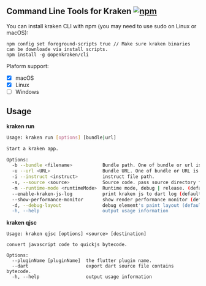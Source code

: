 ## Command Line Tools for Kraken  [![npm](https://img.shields.io/npm/v/@openkraken/cli)](https://www.npmjs.com/package/@openkraken/cli)

You can install kraken CLI with npm (you may need to use sudo on Linux or macOS):

```
npm config set foreground-scripts true // Make sure kraken binaries can be downloade via install scripts.
npm install -g @openkraken/cli
```

Plaform support:

- [x] macOS
- [x] Linux
- [ ] Windows

## Usage

**kraken run**

```sh
Usage: kraken run [options] [bundle|url]

Start a kraken app.

Options:
  -b --bundle <filename>           Bundle path. One of bundle or url is needed, if both determined, bundle path will be used.
  -u --url <URL>                   Bundle URL. One of bundle or URL is needed, if both determined, bundle path will be used.
  -i --instruct <instruct>         instruct file path.
  -s, --source <source>            Source code. pass source directory from command line
  -m --runtime-mode <runtimeMode>  Runtime mode, debug | release. (default: "debug")
  --enable-kraken-js-log           print kraken js to dart log (default: false)
  --show-performance-monitor       show render performance monitor (default: false)
  -d, --debug-layout               debug element's paint layout (default: false)
  -h, --help                       output usage information
```

**kraken qjsc**

```
Usage: kraken qjsc [options] <source> [destination]

convert javascript code to quickjs bytecode.

Options:
  --pluginName [pluginName]  the flutter plugin name.
  --dart                     export dart source file contains bytecode.
  -h, --help                 output usage information
```